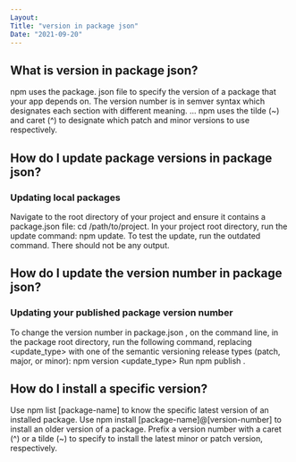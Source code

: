 ```yaml
---
Layout:
Title: "version in package json"
Date: "2021-09-20"
---
```


## What is version in package json?

npm uses the package. json file to specify the version of a package that your app depends on. The version number is in semver syntax which designates each section with different meaning. ... npm uses the tilde (~) and caret (^) to designate which patch and minor versions to use respectively.


## How do I update package versions in package json?

### Updating local packages

Navigate to the root directory of your project and ensure it contains a package.json file: cd /path/to/project.
In your project root directory, run the update command: npm update.
To test the update, run the outdated command. There should not be any output.

## How do I update the version number in package json?

### Updating your published package version number

To change the version number in package.json , on the command line, in the package root directory, run the following command, replacing <update_type> with one of the semantic versioning release types (patch, major, or minor): npm version <update_type>
Run npm publish .

## How do I install a specific version?

Use npm list [package-name] to know the specific latest version of an installed package. Use npm install [package-name]@[version-number] to install an older version of a package. Prefix a version number with a caret (^) or a tilde (~) to specify to install the latest minor or patch version, respectively.